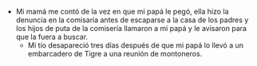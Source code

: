 - Mi mamá me contó de la vez en que mi papá le pegó, ella hizo la denuncia en la comisaría antes de escaparse a la casa de los padres y los hijos de puta de la comisería llamaron a mi papá y le avisaron para que la fuera a buscar.
    - Mi tío desapareció tres días después de que mi papá lo llevó a un embarcadero de Tigre a una reunión de montoneros.
